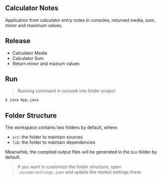 ## Calculator Notes

Application from calculator entry notes in consoles, returned media, sum, minor and maximum values.

## Release
- Calculator Media
- Calculator Sum
- Return minor and maxium values

## Run

> Running command in console into folder project
```bash
$ java App.java 
```


## Folder Structure

The workspace contains two folders by default, where:

- `src`: the folder to maintain sources
- `lib`: the folder to maintain dependencies

Meanwhile, the compiled output files will be generated in the `bin` folder by default.

> If you want to customize the folder structure, open `.vscode/settings.json` and update the related settings there.